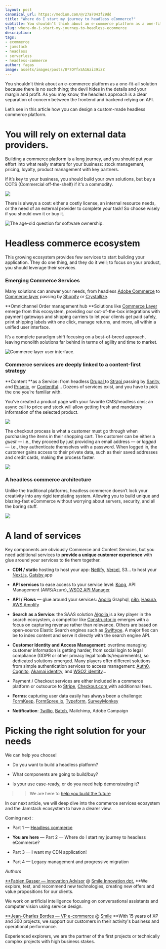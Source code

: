 ```yaml
---
layout: post
canonical_url: https://medium.com/@/27a7043f29dd
title: "Where do I start my journey to headless eCommerce?"
subtitle: You shouldn’t think about an e-commerce platform as a one-fit-all solution because there is no such thing, the devil hides in the details…
slug: where-do-i-start-my-journey-to-headless-ecommerce
description:
tags:
- ecommerce
- jamstack
- headless
- serverless
- headless-commerce
author: fagas
image: assets/images/posts/0*7OYfxSA16zi39izZ
---
```

You shouldn’t think about an e-commerce platform as a one-fit-all solution because there is no such thing; the devil hides in the details and your margin and profit. As you may know, the headless approach is a clear separation of concern between the frontend and backend relying on API.

Let’s see in this article how you can design a custom-made headless commerce platform.

# You will rely on external data providers.

Building a commerce platform is a long journey, and you should put your effort into what really matters for your business: stock management, pricing, loyalty, product management with key partners.

If it’s key to your business, you should build your own solutions, but buy a COTS (Commercial off-the-shelf) if it's a commodity.

![](/assets/images/posts/1*s7cWGI1QJFmAmjbJ3YWrZQ.png)

There is always a cost: either a costly license, an internal resource needs, or the need of an external provider to complete your task! So choose wisely if you should own it or buy it.

![The age-old question for software ownership.](/assets/images/posts/1*SIOoTXXwis_FynmHTGPT6Q.png)

# Headless commerce ecosystem

This growing ecosystem provides few services to start building your application. They do one thing, and they do it well; to focus on your product, you should leverage their services.

### Emerging Commerce Services

Many solutions can answer your needs, from headless [Adobe Commerce](https://business.adobe.com/lu_fr/solutions/commerce.html) to [Commerce layer](https://commercelayer.io/) passing by [Shopify](https://www.shopify.com/) or [Crystallize](https://crystallize.com/).

**Omnichannel Order management hub
**Solutions like [Commerce Layer](https://commercelayer.io/) emerge from this ecosystem, providing our out-of-the-box integrations with payment gateways and shipping carriers to let your clients get paid safely, print shipping labels with one click, manage returns, and more, all within a unified user interface.

It’s a complete paradigm shift focusing on a best-of-breed approach, leaving monolith solutions far behind in terms of agility and time to market.

![Commerce layer user interface.](/assets/images/posts/0*beBlzO0i6Y-0BPsd.png)

### Commerce services are deeply linked to a content-first strategy

**Content **as a Service: from headless [Drupal ](https://www.drupal.org/)to [Strapi ](https://strapi.io/solutions/ecommerce-cms)passing by [Sanity](https://www.sanity.io/), and [Prismic](https://prismic.io/), or [Contentful](https://www.contentful.com/)… Dozens of services exist, and you have to pick the one you’re familiar with.

You’ve created a product page with your favorite CMS/headless cms; an async call to price and stock will allow getting fresh and mandatory information of the selected product.

![](/assets/images/posts/0*v7tFr9gkrZYjvTX.png)

The checkout process is what a customer must go through when purchasing the items in their shopping cart. The customer can be either a *guest* — i.e., they proceed by just providing an email address — or *logged* — i.e., they authenticate themselves with a password. When logged in, the customer gains access to their private data, such as their saved addresses and credit cards, making the process faster.

![](/assets/images/posts/0*-T8z6_Lm-EXwpRFb.png)

### A headless commerce architecture

Unlike the traditional platforms, headless commerce doesn’t lock your creativity into any rigid templating system. Allowing you to build unique and blazing-fast eCommerce without worrying about servers, security, and all the boring stuff.

![](/assets/images/posts/1*USyFhCF_9WC_n3U8QePjUw.png)

# A land of services

Key components are obviously Commerce and Content Services, but you need additional services to **provide a unique customer experience** with glue around your services to tie them together.

* **CDN / static** hosting to host your app: [Netlify](https://www.netlify.com/), [Vercel](https://vercel.com/), S3… to host your [Next.js](https://nextjs.org/), [Gatsby ](https://www.gatsbyjs.com/)app

* **API services** to ease access to your service level: [Kong](https://konghq.com/kong/), API Management (AWS/Azure),[ WSO2 API Manager](https://wso2.com/api-manager/)

* **API / Flows** — glue around your services: [Apollo](http://www.apollographql.com) Graphql, [n8n](https://n8n.io/), [Hasura](https://hasura.io/), [AWS Amplify](https://aws.amazon.com/fr/amplify/)

* **Search as a Service**: the SAAS solution [Algolia ](https://www.algolia.com/)is a key player in the search ecosystem, a competitor like [Constructor.io](https://constructor.io/) emerges with a focus on capturing revenue rather than relevance. Others are based on open-source Elastic Search engines such as [Swiftype](https://swiftype.com/).
A major flex can be to index content and serve it directly with the search engine API.

* **Customer Identity and Access Management**: overtime managing customer information is getting harder, from social login to legal compliance (GDPR or other privacy legal toolkits/requirements), so dedicated solutions emerged.
Many players offer different solutions from simple authentication services to access management: [Auth0](https://auth0.com/), [Cognito](https://aws.amazon.com/fr/cognito/), [Akamai identity](https://www.akamai.com/fr/fr/products/security/identity-cloud.jsp), and [WSO2 identity](https://wso2.com/identity-and-access-management/)…

* Payment / Checkout services are either included in a commerce platform or outsource to [Stripe](https://stripe.com/), [Checkout.com ](https://www.checkout.com/)with additionnal fees.

* **Forms**: capturing user data easily has always been a challenge: [FormKeep](https://formkeep.com/), [FormSpree.io](https://formspree.io/), [Typeform](https://www.typeform.com/), [SurveyMonkey](https://www.surveymonkey.com/)

* **Notification**: [Twillio](https://www.twilio.com/), [Batch](https://batch.com/), Mailchimp, Adobe Campaign

# Picking the right solution for your needs

We can help you choose!

* Do you want to build a headless platform?

* What components are going to build/buy?

* Is your use case-ready, or do you need help demonstrating it?

>> We are here to [help you build the future](https://www.smile.eu/en/contact)

In our next article, we will deep dive into the commerce services ecosystem and the Jamstack ecosystem to have a clearer view.

Coming next :

* Part 1 — [Headless commerce](https://medium.com/smileinnovation/headless-commerce-187fbe19f075)

* **You are here** — Part 2 — Where do I start my journey to headless eCommerce?

* Part 3 — I want my CDN application!

* Part 4 — Legacy management and progressive migration

*Authors*

[**Fabien Gasser — Innovation Advisor](https://www.linkedin.com/in/fgasser/) @ [Smile Innovation dpt.](https://innovation.smile.eu/)
**We explore, test, and recommend new technologies, creating new offers and value propositions for our clients.

We work on artificial intelligence focusing on conversational assistants and computer vision using service design.

[**Jean-Charles Bordes — VP e-commerce](https://www.linkedin.com/in/jean-charles-bordes-75693221/) @ [Smile](https://www.smile.eu/fr)
**With 15 years of XP and 300 projects, we support our customers in their activity's business and operational performance.

Experienced explorers, we are the partner of the first projects or technically complex projects with high business stakes.


